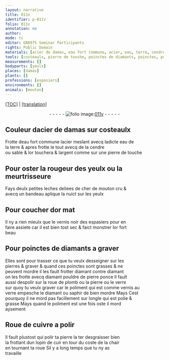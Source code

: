 ```yaml
---
layout: narrative
title: 011v
identifier: p-011v
folio: 011v
annotation: no
author:
mode: tc
editor: GR8975 Seminar Participants
rights: Public Domain
materials: [acier de damas, eau fort commune, acier, eau, terre, cendre, sable, or, argent, pierre de touche, cher de mouton cru, or mat, diamants, pierres, diamant, pouldre de pierre ponce, plomb, pierre, verre, vernis, saphir, ongle, cuivre, cuir]
tools: [costeaulx, pierre de touche, poinctes de diamants, poinctes, pouldre de pierre ponce, roue de plomb, Roue de cuivre, roue]
measurements: []
bodyparts: [yeulx]
places: [damas]
plants: []
professions: [espasiers]
environments: []
animals: [mouton]
---
```


 <p><a href="{{ site.baseurl }}/diplomatic/">[TOC]</a> | <a href="{{ site.baseurl }}/texts/p-011v_tl/" target="_blank">[translation]</a></p><div class="folio" align="center">- - - - - <a href="http://gallica.bnf.fr/ark:/12148/btv1b10500001g/f28.image" target="_blank"><img src="https://cu-mkp.github.io/2017-workshop-edition/assets/photo-icon.png" alt="folio image: " style="display:inline-block; margin-bottom:-3px;"/>011v</a> - - - - - </div>  
  

## Couleur d<span class="m">acier de <span class="pl">damas</span></span> sur <span class="tl">costeaulx</span>

 
Frotte d<span class="m">eau fort commune</span> l<span class="m">acier</span> meslant avecq ladicte <span class="m">eau</span> de<br/> la <span class="m">terre</span>  & apres frotte le tout avecq de la <span class="m">cendre</span><br/> ou <span class="m">sable</span> & l<span class="m">or</span> touchera & l<span class="m">argent</span> co<span class="exp">mm</span>e sur une <span class="tl"><span class="m">pierre de touche</span></span>

 
  

## Pour oster la rougeur des <span class="bp">yeulx</span> ou la meurtrisseure

 
Fays deulx petites leches deliees de <span class="m">cher de <span class="al">mouton</span> cru</span> & <br/> avecq un bandeau aplique la nuict sur les <span class="bp">yeulx</span>

 
  

## Pour coucher d<span class="m">or mat</span>

 
Il ny a rien mieulx que le vernis noir des <span class="pro">espasiers</span> pour en<br/> faire assiete car il est bien tost sec & faict monstrer l<span class="m">or</span> fort<br/> beau

 
  

## Pour <span class="tl">poinctes de <span class="m">diamants</span></span> a graver

 
Elles sont pour trasser ce que tu veulx desseigner sur les<br/> <span class="m">pierres</span> & graver & quand ces <span class="tl">poinctes</span> sont grasses & ne<br/> peuvent mordre il les fault frotter <span class="m">diama<span class="exp">n</span>t</span> contre <span class="m">diama<span class="exp">n</span>t</span><br/> on les frotte avecq <span class="del">diamant</span> <span class="tl"><span class="m">pouldre de pierre ponce</span></span> Il fault<br/> aussi despolir sur la <span class="tl">roue de <span class="m">plomb</span></span> ou la <span class="m">pierre</span> ou le <span class="m">verre</span><br/> sur quoy tu veulx graver car le poliment qui est comme <span class="m">vernis</span> au<br/> <span class="m">verre</span> empesche le <span class="m">diamant</span> ou <span class="m">saphir</span> de bien mordre <span class="del">Mays</span> Cest<br/> pourquoy il ne mord pas facillem<span class="exp">ent</span> sur l<span class="m">ongle</span> qui est polie &<br/> grasse Mays quand le poliment est une fois oste il mord<br/> aysement

 
  

## <span class="tl">Roue de <span class="m">cuivre</span></span> a polir

 
Il fault plustost qui polir ta <span class="m">pierre</span> la <span class="del">ter</span> desgraisser bien<br/> la frottant dun lopin de <span class="m">cuir</span> <span class="del">en tour</span> du coste de la chair<br/> en tourna<span class="exp">n</span>t ta <span class="tl">roue</span> Sil y a long temps que tu ny as<br/> travaille

 